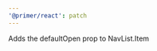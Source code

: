 ```yaml
---
'@primer/react': patch
---
```


Adds the defaultOpen prop to NavList.Item

<!-- Changed components: _none_ -->
